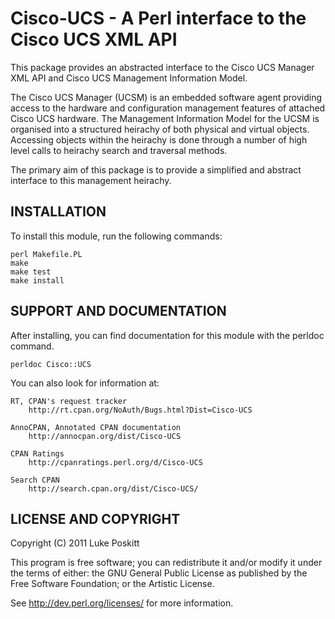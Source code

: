 Cisco-UCS - A Perl interface to the Cisco UCS XML API
=====================================================

This package provides an abstracted interface to the Cisco UCS Manager 
XML API and Cisco UCS Management Information Model.

The Cisco UCS Manager (UCSM) is an embedded software agent providing 
access to the hardware and configuration management features of attached 
Cisco UCS hardware.  The Management Information Model for the UCSM is 
organised into a structured heirachy of both physical and virtual objects.  
Accessing objects within the heirachy is done through a number of high 
level calls to heirachy search and traversal methods.

The primary aim of this package is to provide a simplified and abstract 
interface to this management heirachy.

INSTALLATION
------------
To install this module, run the following commands:

	perl Makefile.PL
	make
	make test
	make install

SUPPORT AND DOCUMENTATION
-------------------------

After installing, you can find documentation for this module with the
perldoc command.

    perldoc Cisco::UCS

You can also look for information at:

    RT, CPAN's request tracker
        http://rt.cpan.org/NoAuth/Bugs.html?Dist=Cisco-UCS

    AnnoCPAN, Annotated CPAN documentation
        http://annocpan.org/dist/Cisco-UCS

    CPAN Ratings
        http://cpanratings.perl.org/d/Cisco-UCS

    Search CPAN
        http://search.cpan.org/dist/Cisco-UCS/


LICENSE AND COPYRIGHT
---------------------

Copyright (C) 2011 Luke Poskitt

This program is free software; you can redistribute it and/or modify it
under the terms of either: the GNU General Public License as published
by the Free Software Foundation; or the Artistic License.

See http://dev.perl.org/licenses/ for more information.


